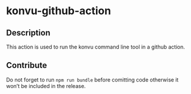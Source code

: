 # konvu-github-action

## Description

This action is used to run the konvu command line tool in a github action.

## Contribute

Do not forget to run `npm run bundle` before comitting code otherwise it won’t be included in the release.
